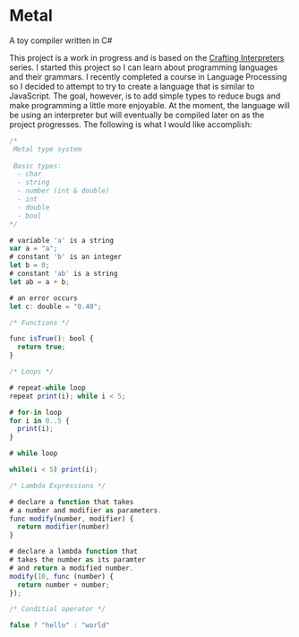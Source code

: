 # Metal
A toy compiler written in C#

This project is a work in progress and is based on the [Crafting Interpreters](http://www.craftinginterpreters.com/) series.
I started this project so I can learn about programming languages and their grammars. I recently completed a course in Language Processing so
I decided to attempt to try to create a language that is similar to JavaScript. The goal, however, is to add simple types to reduce bugs and make programming a little more enjoyable. At the moment, the language will be using an interpreter but will eventually be compiled later on as the project
progresses. The following is what I would like accomplish:

```js
/*
 Metal type system
 
 Basic types:
  - char
  - string
  - number (int & double)
  - int
  - double
  - bool
*/

# variable 'a' is a string
var a = "a";
# constant 'b' is an integer
let b = 0;
# constant 'ab' is a string
let ab = a + b;

# an error occurs
let c: double = "0.40";

/* Functions */

func isTrue(): bool {
  return true;
}

/* Loops */

# repeat-while loop
repeat print(i); while i < 5;

# for-in loop
for i in 0..5 {
  print(i);
}

# while loop

while(i < 5) print(i);

/* Lambda Expressions */

# declare a function that takes
# a number and modifier as parameters.
func modify(number, modifier) {
  return modifier(number)
}

# declare a lambda function that
# takes the number as its paramter
# and return a modified number.
modify(10, func (number) {
  return number + number;
});

/* Conditial operator */

false ? "hello" : "world"
```
